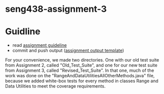 # seng438-assignment-3

# Guidline
- read [assignment guideline](seng438-assignment-3.md) 
- commit and push output ([assignment output template](seng438-assignment-3--report-template.md))

For your convenience, we made two directories. One with our old test suite from Assignment 2, called "Old_Test_Suite", and one for our new test suite from Assignment 3, called "Revised_Test_Suite". In that one, much of the work was done on the "RangeAndDataUtilitiesAllOtherMethods.java" file, because we added white-box tests for every method in classes Range and Data Utilities to meet the coverage requirements.
